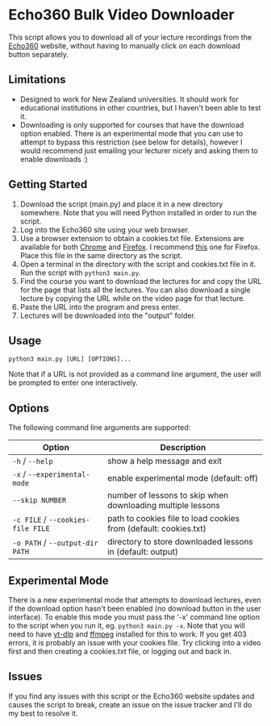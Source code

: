 # Echo360 Bulk Video Downloader

This script allows you to download all of your lecture recordings from the
[Echo360](https://echo360.com/) website, without having to manually click on
each download button separately.

## Limitations

- Designed to work for New Zealand universities. It should work for educational
  institutions in other countries, but I haven't been able to test it.
- Downloading is only supported for courses that have the download option
  enabled. There is an experimental mode that you can use to attempt to bypass
  this restriction (see below for details), however I would recommend just
  emailing your lecturer nicely and asking them to enable downloads :)

## Getting Started

1. Download the script (main.py) and place it in a new directory somewhere.
Note that you will need Python installed in order to run the script.
2. Log into the Echo360 site using your web browser.
3. Use a browser extension to obtain a cookies.txt file. Extensions are
available for both
[Chrome](https://chrome.google.com/webstore/search/cookies.txt) and
[Firefox](https://addons.mozilla.org/en-US/firefox/search/?q=cookies.txt). I
recommend [this](https://addons.mozilla.org/en-US/firefox/addon/cookies-txt/)
one for Firefox. Place this file in the same directory as the script.
4. Open a terminal in the directory with the script and cookies.txt file in it.
Run the script with `python3 main.py`.
5. Find the course you want to download the lectures for and copy the URL for
the page that lists all the lectures. You can also download a single lecture by
copying the URL while on the video page for that lecture.
6. Paste the URL into the program and press enter.
7. Lectures will be downloaded into the "output" folder.

## Usage

`python3 main.py [URL] [OPTIONS]...`

Note that if a URL is not provided as a command line argument, the user will be
prompted to enter one interactively.

## Options

The following command line arguments are supported:

| Option                            | Description                                                      |
|-----------------------------------|------------------------------------------------------------------|
| `-h` / `--help`                   | show a help message and exit                                     |
| `-x` / `--experimental-mode`      | enable experimental mode (default: off)                          |
| `--skip NUMBER`                   | number of lessons to skip when downloading multiple lessons      |
| `-c FILE` / `--cookies-file FILE` | path to cookies file to load cookies from (default: cookies.txt) |
| `-o PATH` / `--output-dir PATH`   | directory to store downloaded lessons in (default: output)       |

## Experimental Mode

There is a new experimental mode that attempts to download lectures, even if
the download option hasn't been enabled (no download button in the user
interface). To enable this mode you must pass the '-x' command line option to
the script when you run it, eg. `python3 main.py -x`. Note that you will need
to have [yt-dlp](https://github.com/yt-dlp/yt-dlp) and
[ffmpeg](https://ffmpeg.org/) installed for this to work. If you get 403
errors, it is probably an issue with your cookies file. Try clicking into a
video first and then creating a cookies.txt file, or logging out and back in.

## Issues

If you find any issues with this script or the Echo360 website updates and
causes the script to break, create an issue on the issue tracker and I'll do my
best to resolve it.
